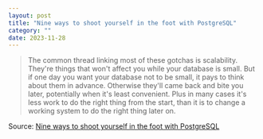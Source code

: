 ```yaml
---
layout: post
title: "Nine ways to shoot yourself in the foot with PostgreSQL"
category: ""
date: 2023-11-28
---
```


>The common thread linking most of these gotchas is scalability. They're things that won't affect you while your database is small. But if one day you want your database not to be small, it pays to think about them in advance. Otherwise they'll came back and bite you later, potentially when it's least convenient. Plus in many cases it's less work to do the right thing from the start, than it is to change a working system to do the right thing later on.

Source: [Nine ways to shoot yourself in the foot with PostgreSQL](https://philbooth.me/blog/nine-ways-to-shoot-yourself-in-the-foot-with-postgresql)
